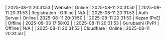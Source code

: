 | 2025-08-11 20:31:53 | Website | Online | 2025-08-11 20:31:50 |
| 2025-08-11 20:31:53 | Registration | Offline | N/A |
| 2025-08-11 20:31:53 | Auth Server | Online | 2025-08-11 20:31:50 |
| 2025-08-11 20:31:53 | Kezan (PvE) | Offline | 2025-08-03 17:58:02 |
| 2025-08-11 20:31:53 | Gurubashi (PvP) | Offline | N/A |
| 2025-08-11 20:31:53 | Cloudflare | Online | 2025-08-11 20:31:50 |
